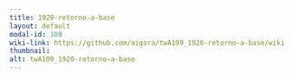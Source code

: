 ```yaml
---
title: 1920-retorno-a-base
layout: default
modal-id: 109
wiki-link: https://github.com/aigora/twA109_1920-retorno-a-base/wiki
thumbnail: 
alt: twA109_1920-retorno-a-base
---
```

